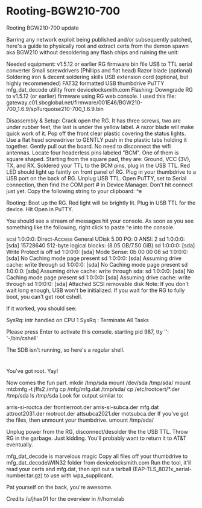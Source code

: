 # Rooting-BGW210-700
Rooting BGW210-700
update
 
Barring any network exploit being published and/or subsequently patched, here's a guide to physically root and extract certs from the demon spawn aka BGW210 without desoldering any flash chips and ruining the unit:

Needed equipment:
v1.5.12 or earlier RG firmware bin file
USB to TTL serial converter
Small screwdrivers (Phillips and flat head)
Razor blade (optional)
Soldering iron & decent soldering skills
USB extension cord (optional, but highly recommended)
FAT32 formatted USB thumbdrive
PuTTY
mfg_dat_decode utility from devicelocksmith.com
Flashing:
Downgrade RG to v1.5.12 (or earlier) firmware using RG web console. I used this file:
gateway.c01.sbcglobal.net/firmware/001E46/BGW210-700_1.6.9/spTurquoise210-700_1.6.9.bin

Disassembly & Setup:
Crack open the RG. It has three screws, two are under rubber feet, the last is under the yellow label. A razor blade will make quick work of it.
Pop off the front clear plastic covering the status lights.
Use a flat head screwdriver to GENTLY push in the plastic tabs holding it together.
Gently pull out the board. No need to disconnect the wifi antennas.
Locate four headerless pins labeled "BCM". One of them is square shaped.
Starting from the square pad, they are: Ground, VCC (3V), TX, and RX.
Soldered your TTL to the BCM pins, plug in the USB TTL. Red LED should light up faintly on front panel of RG.
Plug in your thumbdrive to a USB port on the back of RG.
Unplug USB TTL.
Open PuTTY, set to Serial connection, then find the COM port # in Device Manager.
Don't hit connect just yet.
Copy the following string to your clipboard: ^e

Rooting:
Boot up the RG.
Red light will be brightly lit.
Plug in USB TTL for the device.
Hit Open in PuTTY.

You should see a stream of messages hit your console. As soon as you see something like the following, right click to paste ^e into the console.

scsi 1:0:0:0: Direct-Access     General  UDisk            5.00 PQ: 0 ANSI: 2
sd 1:0:0:0: [sda] 15728640 512-byte logical blocks: (8.05 GB/7.50 GiB)
sd 1:0:0:0: [sda] Write Protect is off
sd 1:0:0:0: [sda] Mode Sense: 0b 00 00 08
sd 1:0:0:0: [sda] No Caching mode page present
sd 1:0:0:0: [sda] Assuming drive cache: write through
sd 1:0:0:0: [sda] No Caching mode page present
sd 1:0:0:0: [sda] Assuming drive cache: write through
 sda:
sd 1:0:0:0: [sda] No Caching mode page present
sd 1:0:0:0: [sda] Assuming drive cache: write through
sd 1:0:0:0: [sda] Attached SCSI removable disk
Note: If you don't wait long enough, USB won't be initialized. If you wait for the RG to fully boot, you can't get root cshell.

If it worked, you should see:

SysRq: intr handled on CPU 1
SysRq : Terminate All Tasks

Please press Enter to activate this console.
starting pid 987, tty '': '-/bin/cshell'

The SDB isn't running, so here's a regular shell.
# 
You've got root. Yay!

Now comes the fun part.
mkdir /tmp/sda
mount /dev/sda /tmp/sda/
mount mtd:mfg -t jffs2 /mfg
cp /mfg/mfg.dat /tmp/sda/
cp /etc/rootcert/*.der /tmp/sda
ls /tmp/sda
Look for output similar to:

arris-si-rootca.der         frontierroot.der
arris-si-subca.der          mfg.dat
attroot2031.der             motroot.der
attsubca2021.der            motsubca.der
If you've got the files, then unmount your thumbdrive.
umount /tmp/sda/

Unplug power from the RG, disconnect/desolder the the USB TTL. Throw RG in the garbage.
Just kidding. You'll probably want to return it to AT&T eventually.

mfg_dat_decode is marvelous magic
Copy all files off your thumbdrive to mfg_dat_decode\WIN32 folder from devicelocksmith.com
Run the tool, it'll read your certs and mfg.dat, then spit out a tarball (EAP-TLS_8021x_serial-number.tar.gz) to use with wpa_supplicant.

Pat yourself on the back, you're awesome.

Credits
/u/jhax01 for the overview in /r/homelab
